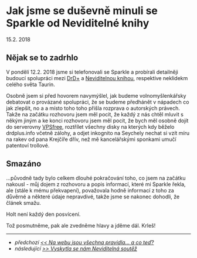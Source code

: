 # Jak jsme se duševně minuli se Sparkle od Neviditelné knihy

15.2. 2018

## Nějak se to zadrhlo
V pondělí 12.2. 2018 jsme si telefonovali se Sparkle a probírali detailněji budoucí spolupráci mezi [DrD+](https://www.drdplus.info) a [Neviditelnou knihou](http://neviditelnakniha.cz),
respektive neklidekm celého světa Taurin.

Osobně jsem si před hovorem navymýšlel, jak budeme volnomyšlenkářsky debatovat o provázané spolupráci, že se budeme předhánět v nápadech co jak zlepšit, no a a místo toho toho přišla rozprava o autorských právech.
Takže na začátku rozhovoru jsem měl pocit, že každý z nás chtěl mluvit s někým jiným a ke konci rozhovoru jsem měl pocit, že bych měl osobně dojít do serverovny [VPSfree](https://vpsfree.cz),
roztřílet všechny disky na kterých kdy běželo drdplus.info včetně zálohy, a odjet inkognito na Seychely nechat si vzít míru na rakev od pana Krejčíře dřív, než mě kancelářskými sponkami umučí patentoví trollové.

## Smazáno

...původně tady bylo celkem dlouhé pokračování toho, co jsem na začátku nakousl - můj dojem z rozhovoru a popis informací, které mi Sparkle řekla, ale (stále k mému překvapení), považovala hodně informací z toho za důvěrné a některé údaje nepravdivé, takže jsme se nakonec dohodli, že článek smažu.

Holt není každý den posvícení.

Tož posmutněme, pak ale zvedněme hlavy a jděme dál. Krleš!

---

- *předchozí [<< Na webu jsou všechna pravidla... a co teď?](2018-02-09-na_webu_jsou_vsechna_pravidla_a_co_ted.md)*
- *následující [>> Vyskytla se nám Neviditelná soutěž](2018-02-16-vyskytla_se_nam_neviditelna_soutez.md)*
